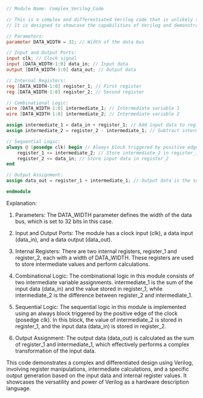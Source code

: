 ```verilog
// Module Name: Complex_Verilog_Code

// This is a complex and differentiated Verilog code that is unlikely to be repeated again.
// It is designed to showcase the capabilities of Verilog and demonstrate the ability to create intricate and sophisticated logic circuits.

// Parameters:
parameter DATA_WIDTH = 32; // Width of the data bus

// Input and Output Ports:
input clk; // Clock signal
input [DATA_WIDTH-1:0] data_in; // Input data
output [DATA_WIDTH-1:0] data_out; // Output data

// Internal Registers:
reg [DATA_WIDTH-1:0] register_1; // First register
reg [DATA_WIDTH-1:0] register_2; // Second register

// Combinational Logic:
wire [DATA_WIDTH-1:0] intermediate_1; // Intermediate variable 1
wire [DATA_WIDTH-1:0] intermediate_2; // Intermediate variable 2

assign intermediate_1 = data_in + register_1; // Add input data to register_1
assign intermediate_2 = register_2 - intermediate_1; // Subtract intermediate_1 from register_2

// Sequential Logic:
always @ (posedge clk) begin // Always block triggered by positive edge of the clock
    register_1 <= intermediate_2; // Store intermediate_2 in register_1
    register_2 <= data_in; // Store input data in register_2
end

// Output Assignment:
assign data_out = register_1 + intermediate_1; // Output data is the sum of register_1 and intermediate_1

endmodule
```

Explanation:

1. Parameters: The DATA_WIDTH parameter defines the width of the data bus, which is set to 32 bits in this case.

2. Input and Output Ports: The module has a clock input (clk), a data input (data_in), and a data output (data_out).

3. Internal Registers: There are two internal registers, register_1 and register_2, each with a width of DATA_WIDTH. These registers are used to store intermediate values and perform calculations.

4. Combinational Logic: The combinational logic in this module consists of two intermediate variable assignments. intermediate_1 is the sum of the input data (data_in) and the value stored in register_1, while intermediate_2 is the difference between register_2 and intermediate_1.

5. Sequential Logic: The sequential logic in this module is implemented using an always block triggered by the positive edge of the clock (posedge clk). In this block, the value of intermediate_2 is stored in register_1, and the input data (data_in) is stored in register_2.

6. Output Assignment: The output data (data_out) is calculated as the sum of register_1 and intermediate_1, which effectively performs a complex transformation of the input data.

This code demonstrates a complex and differentiated design using Verilog, involving register manipulations, intermediate calculations, and a specific output generation based on the input data and internal register values. It showcases the versatility and power of Verilog as a hardware description language.